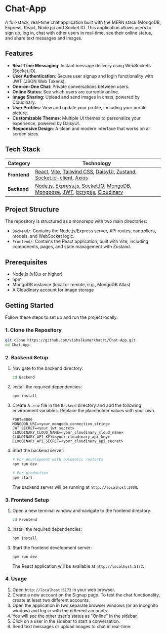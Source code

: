 # Chat-App


A full-stack, real-time chat application built with the MERN stack (MongoDB, Express, React, Node.js) and Socket.IO. This application allows users to sign up, log in, chat with other users in real-time, see their online status, and share text messages and images.

## Features

- **Real-Time Messaging**: Instant message delivery using WebSockets (Socket.IO).
- **User Authentication**: Secure user signup and login functionality with JWT (JSON Web Tokens).
- **One-on-One Chat**: Private conversations between users.
- **Online Status**: See which users are currently online.
- **Image Sharing**: Upload and send images in chats, powered by Cloudinary.
- **User Profiles**: View and update your profile, including your profile picture.
- **Customizable Themes**: Multiple UI themes to personalize your experience, powered by DaisyUI.
- **Responsive Design**: A clean and modern interface that works on all screen sizes.

## Tech Stack

| Category      | Technology                                                                                                    |
|---------------|---------------------------------------------------------------------------------------------------------------|
| **Frontend**  | [React](https://reactjs.org/), [Vite](https://vitejs.dev/), [Tailwind CSS](https://tailwindcss.com/), [DaisyUI](https://daisyui.com/), [Zustand](https://github.com/pmndrs/zustand), [Socket.io-client](https://socket.io/docs/v4/client-api/), [Axios](https://axios-http.com/) |
| **Backend**   | [Node.js](https://nodejs.org/), [Express.js](https://expressjs.com/), [Socket.IO](https://socket.io/), [MongoDB](https://www.mongodb.com/), [Mongoose](https://mongoosejs.com/), [JWT](https://jwt.io/), [bcryptjs](https://github.com/dcodeIO/bcrypt.js), [Cloudinary](https://cloudinary.com/) |

## Project Structure

The repository is structured as a monorepo with two main directories:

-   `Backend/`: Contains the Node.js/Express server, API routes, controllers, models, and WebSocket logic.
-   `Frontend/`: Contains the React application, built with Vite, including components, pages, and state management with Zustand.

## Prerequisites

-   Node.js (v18.x or higher)
-   npm
-   MongoDB instance (local or remote, e.g., MongoDB Atlas)
-   A Cloudinary account for image storage

## Getting Started

Follow these steps to set up and run the project locally.

### 1. Clone the Repository

```bash
git clone https://github.com/vishalkumarkhatri/Chat-App.git
cd Chat-App
```

### 2. Backend Setup

1.  Navigate to the backend directory:
    ```bash
    cd Backend
    ```

2.  Install the required dependencies:
    ```bash
    npm install
    ```

3.  Create a `.env` file in the `Backend` directory and add the following environment variables. Replace the placeholder values with your own.

    ```env
    PORT=3000
    MONGODB_URI=<your_mongodb_connection_string>
    JWT_SECRET=<your_jwt_secret>
    CLOUDINARY_CLOUD_NAME=<your_cloudinary_cloud_name>
    CLOUDINARY_API_KEY=<your_cloudinary_api_key>
    CLOUDINARY_API_SECRET=<your_cloudinary_api_secret>
    ```

4.  Start the backend server:
    ```bash
    # For development with automatic restarts
    npm run dev

    # For production
    npm start
    ```
    The backend server will be running at `http://localhost:3000`.

### 3. Frontend Setup

1.  Open a new terminal window and navigate to the frontend directory:
    ```bash
    cd Frontend
    ```

2.  Install the required dependencies:
    ```bash
    npm install
    ```

3.  Start the frontend development server:
    ```bash
    npm run dev
    ```
    The React application will be available at `http://localhost:5173`.

### 4. Usage

1.  Open `http://localhost:5173` in your web browser.
2.  Create a new account on the Signup page. To test the chat functionality, create at least two different accounts.
3.  Open the application in two separate browser windows (or an incognito window) and log in with the different accounts.
4.  You will see the other user's status as "Online" in the sidebar.
5.  Click on a user in the sidebar to start a conversation.
6.  Send text messages or upload images to chat in real-time.
